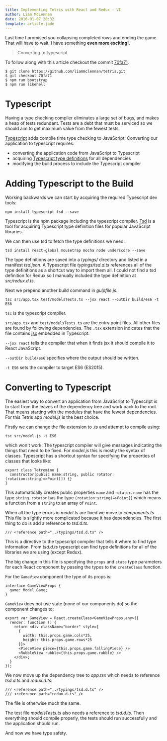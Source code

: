 ```yaml
---
title: Implementing Tetris with React and Redux - VI
author: Liam McLennan
date: 2016-01-07 20:32
template: article.jade
---
```


Last time I promised you collapsing completed rows and ending the game. That will have to wait. I have something **even more exciting!**.

> Converting to typescript

To follow along with this article checkout the commit [70fa71](https://github.com/liammclennan/tetris/commit/70fa71e6893c73dff57ae29ff006ab51f3896136).

```
$ git clone https://github.com/liammclennan/tetris.git
$ git checkout 70fa71
$ npm run bootstrap
$ npm run likehell
```

Typescript
==========

Having a type checking compiler eliminates a large set of bugs, and makes a heap of tests redundant. Tests are a debt that must be serviced so we should aim to get maximum value from the fewest tests.

[Typescript](http://www.typescriptlang.org/) adds compile time type checking to JavaScript. Converting our application to typescript requires:

* converting the application code from JavaScript to Typescript
* acquiring [Typescript type definitions](http://www.typescriptlang.org/Handbook#writing-dts-files) for all dependencies
* modifying the build process to include the Typescript compiler

Adding Typescript to the Build
======

Working backwards we can start by acquiring the required Typescript dev tools:

    npm install typescript tsd --save

Typescript is the npm package including the typescript compiler. [Tsd](http://definitelytyped.org/tsd/) is a tool for acquiring Typescript type definition files for popular JavaScript libraries.

We can then use tsd to fetch the type definitions we need:

```
tsd install react-global mousetrap mocha node underscore --save
```

The type definitions are saved into a *typings/* directory and listed in a manifest *tsd.json*. A Typescript file *typings/tsd.d.ts* references all of the type definitions as a shortcut way to import them all. I could not find a tsd definition for Redux so I manually included the type definition at *src/redux.d.ts*.

Next we prepend another build command in *gulpfile.js*.

    tsc src/app.tsx test/modelsTests.ts --jsx react --outDir build/es6 -t ES6

`tsc` is the typescript compiler.

`src/app.tsx` and `test/modelsTests.ts` are the entry point files. All other files are found by following dependencies. The `.tsx` extension indicates that the file contains [jsx](https://facebook.github.io/jsx/) embedded in Typescript.

`--jsx react` tells the compiler that when it finds jsx it should compile it to React JavaScript.

`--outDir build/es6` specifies where the output should be written.

`-t ES6` sets the compiler to target ES6 (ES2015).

Converting to Typescript
=======================

The easiest way to convert an application from JavaScript to Typescript is to start from the leaves of the dependency tree and work back to the root. That means starting with the modules that have the fewest dependencies. For this Tetris app *model.js* is the best choice.

Firstly we can change the file extension to *.ts* and attempt to compile using:

    tsc src/model.js -t ES6

which won't work. The typescript compiler will give messages indicating the things that need to be fixed. For *model.js* this is mostly the syntax of classes. Typescript has a shortcut syntax for specifying the properties of classes that looks like:

```
export class Tetromino {
  constructor(public name:string, public rotator: (rotation:string)=>Point[]) {}
}
```

This automatically creates public properties `name` and `rotator`. `name` has the type `string`. `rotator` has the type `(rotation:string)=>Point[]` which means a function from a `string` to an array of `Point`.

When all the type errors in *model.ts* are fixed we move to *components.ts*. This file is slightly more complicated because it has dependencies. The first thing to do is add a reference to *tsd.d.ts*.

    /// <reference path="../typings/tsd.d.ts" />

This is a directive to the typescript compiler that tells it where to find type information. From *tsd.d.ts* typescript can find type definitions for all of the libraries we are using (except Redux).

The big change in this file is specifying the `props` and `state` type parameters for each React component by passing the types to the `createClass` function.

For the `GameView` component the type of its props is:

```
interface GameViewProps {
  game: Model.Game;
}
```

`GameView` does not use state (none of our components do) so the component changes to:

```
export var GameView = React.createClass<GameViewProps,any>({
  render: function () {
    return <div className="border" style={
      {
        width: this.props.game.cols*25,
        height: this.props.game.rows*25
      }}>
      <PieceView piece={this.props.game.fallingPiece} />
      <RubbleView rubble={this.props.game.rubble} />
    </div>;
  }
});
```

We now move up the dependency tree to *app.tsx* which needs to reference *tsd.d.ts* and *redux.d.ts*:

    /// <reference path="../typings/tsd.d.ts" />
    /// <reference path="redux.d.ts" />

The file is otherwise much the same.

The test file *modelsTests.ts* also needs a reference to *tsd.d.ts*. Then everything should compile properly, the tests should run successfully and the application should run.

And now we have type safety.
